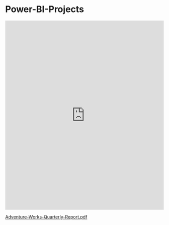 # Power-BI-Projects

<embed src="https://github.com/MAbdullahRiaz/Power-BI-Projects/raw/Development/Adventure-Works-Quarterly-Report.pdf" type="application/pdf" width="100%" height="600px" />



[Adventure-Works-Quarterly-Report.pdf](https://github.com/MAbdullahRiaz/Power-BI-Projects/blob/Development/Adventure-Works-Quarterly-Report.pdf)
